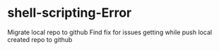 # shell-scripting-Error
Migrate local repo to github
Find fix for issues getting while push local created repo to github
